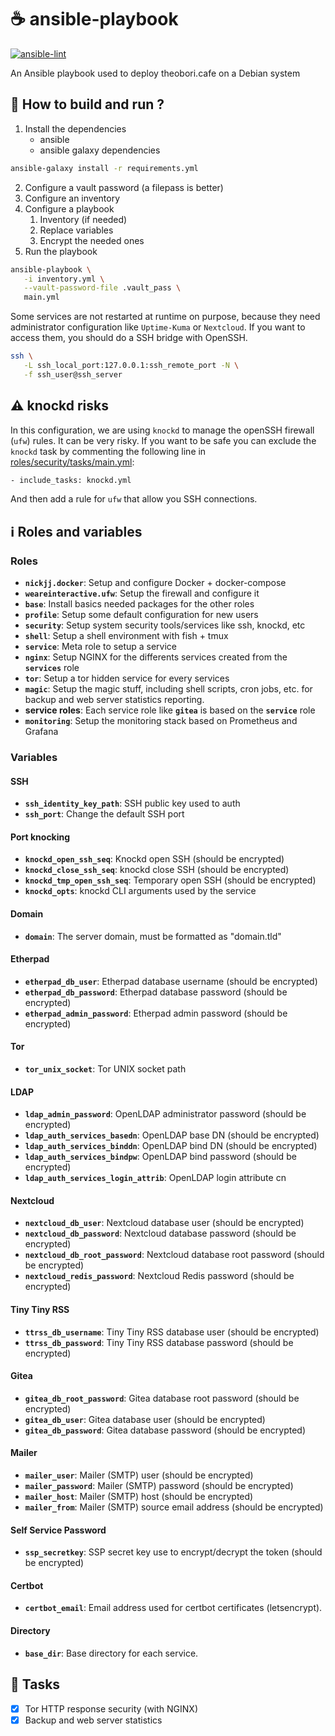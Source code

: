 # ☕ ansible-playbook

[![ansible-lint](https://github.com/theobori-cafe/ansible-playbook/actions/workflows/ansible-lint.yml/badge.svg)](https://github.com/theobori-cafe/ansible-playbook/actions/workflows/ansible-lint.yml)

An Ansible playbook used to deploy theobori.cafe on a Debian system

## 📖 How to build and run ?

1. Install the dependencies 
   - ansible
   - ansible galaxy dependencies

```sh
ansible-galaxy install -r requirements.yml
```

2. Configure a vault password (a filepass is better)
3. Configure an inventory
4. Configure a playbook
   1. Inventory (if needed)
   2. Replace variables
   3. Encrypt the needed ones
5. Run the playbook

```sh
ansible-playbook \
   -i inventory.yml \
   --vault-password-file .vault_pass \
   main.yml
```

Some services are not restarted at runtime on purpose, because they need administrator configuration like `Uptime-Kuma` or `Nextcloud`. If you want to access them, you should do a SSH bridge with OpenSSH.

```sh
ssh \
   -L ssh_local_port:127.0.0.1:ssh_remote_port -N \
   -f ssh_user@ssh_server
```

## ⚠️ knockd risks

In this configuration, we are using `knockd` to manage the openSSH firewall (`ufw`) rules. It can be very risky. If you want to be safe you can exclude the `knockd` task by commenting the following line in [roles/security/tasks/main.yml](roles/security/tasks/main.yml):

```sh
- include_tasks: knockd.yml
```

And then add a rule for `ufw` that allow you SSH connections.

## ℹ️ Roles and variables

### Roles

- **`nickjj.docker`**: Setup and configure Docker + docker-compose
- **`weareinteractive.ufw`**: Setup the firewall and configure it
- **`base`**: Install basics needed packages for the other roles
- **`profile`**: Setup some default configuration for new users
- **`security`**: Setup system security tools/services like ssh, knockd, etc
- **`shell`**: Setup a shell environment with fish + tmux
- **`service`**: Meta role to setup a service
- **`nginx`**: Setup NGINX for the differents services created from the **`services`** role
- **`tor`**: Setup a tor hidden service for every services
- **`magic`**: Setup the magic stuff, including shell scripts, cron jobs, etc. for backup and web server statistics reporting.
- **service roles**: Each service role like **`gitea`** is based on the **`service`** role
- **`monitoring`**: Setup the monitoring stack based on Prometheus and Grafana

### Variables

#### SSH
- **`ssh_identity_key_path`**: SSH public key used to auth
- **`ssh_port`**: Change the default SSH port

#### Port knocking
- **`knockd_open_ssh_seq`**: Knockd open SSH (should be encrypted)
- **`knockd_close_ssh_seq`**: knockd close SSH (should be encrypted)
- **`knockd_tmp_open_ssh_seq`**: Temporary open SSH (should be encrypted)
- **`knockd_opts`**: knockd CLI arguments used by the service

#### Domain
- **`domain`**: The server domain, must be formatted as "domain.tld"

#### Etherpad
- **`etherpad_db_user`**: Etherpad database username (should be encrypted)
- **`etherpad_db_password`**: Etherpad database password (should be encrypted)
- **`etherpad_admin_password`**: Etherpad admin password (should be encrypted)

#### Tor
- **`tor_unix_socket`**: Tor UNIX socket path

#### LDAP
- **`ldap_admin_password`**: OpenLDAP administrator password (should be encrypted)
- **`ldap_auth_services_basedn`**: OpenLDAP base DN (should be encrypted)
- **`ldap_auth_services_binddn`**: OpenLDAP bind DN (should be encrypted)
- **`ldap_auth_services_bindpw`**: OpenLDAP bind password (should be encrypted)
- **`ldap_auth_services_login_attrib`**: OpenLDAP login attribute cn

#### Nextcloud
- **`nextcloud_db_user`**: Nextcloud database user (should be encrypted)
- **`nextcloud_db_password`**: Nextcloud database password (should be encrypted)
- **`nextcloud_db_root_password`**: Nextcloud database root password (should be encrypted)
- **`nextcloud_redis_password`**: Nextcloud Redis password (should be encrypted)

#### Tiny Tiny RSS
- **`ttrss_db_username`**: Tiny Tiny RSS database user (should be encrypted)
- **`ttrss_db_password`**: Tiny Tiny RSS database password (should be encrypted)

#### Gitea
- **`gitea_db_root_password`**: Gitea database root password (should be encrypted)
- **`gitea_db_user`**: Gitea database user (should be encrypted)
- **`gitea_db_password`**: Gitea database password (should be encrypted)
  
#### Mailer
- **`mailer_user`**: Mailer (SMTP) user (should be encrypted)
- **`mailer_password`**: Mailer (SMTP) password (should be encrypted)
- **`mailer_host`**: Mailer (SMTP) host (should be encrypted)
- **`mailer_from`**: Mailer (SMTP) source email address (should be encrypted)

#### Self Service Password
- **`ssp_secretkey`**: SSP secret key use to encrypt/decrypt the token (should be encrypted)

#### Certbot
- **`certbot_email`**: Email address used for certbot certificates (letsencrypt).

#### Directory
- **`base_dir`**: Base directory for each service.

## 🎉 Tasks
- [x] Tor HTTP response security (with NGINX)
- [x] Backup and web server statistics
